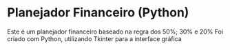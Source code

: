 # Planejador Financeiro (Python)

Este é um planejador financeiro baseado na regra dos 50%; 30% e 20%
Foi criado com Python, utilizando Tkinter para a interface gráfica

